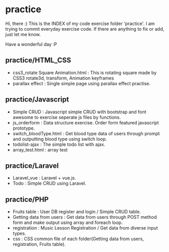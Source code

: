 # practice
Hi, there :)
This is the INDEX of my code exercise folder 'practice'.
I am trying to commit everyday exercise code. If there are anything to fix or add, just let me know.

Have a wonderful day :P


## practice/HTML_CSS

- css3_rotate Square Animation.html : This is rotating square made by CSS3 rotate3d, transform, Animation keyframes
- parallax effect : Single simple page using parallax effect practise.

## practice/Javascript

- Simple CRUD : Javascript simple CRUD with bootstrap and font awesome to exercise seperate js files by functions.
- js_orderform : Data structure exercise. Order form featured javascript prototype.
- switch_bloodType.html : Get blood type data of users through prompt and outputting blood type using switch loop.
- todolist-ajax : The simple todo list with ajax.
- array_test.html : array test

## practice/Laravel

- Laravel_vue : Laravel + vue.js.
- Todo : Simple CRUD using Laravel.

## practice/PHP

- Fruits table : User DB register and login / Simple CRUD table.
- Getting data from users : Get data from users through POST method form and make output using array and foreach loop.
- registration : Music Lesson Registration / Get data from diverse input types.
- css : CSS common file of each folder(Getting data from users, registration, Fruits table).

